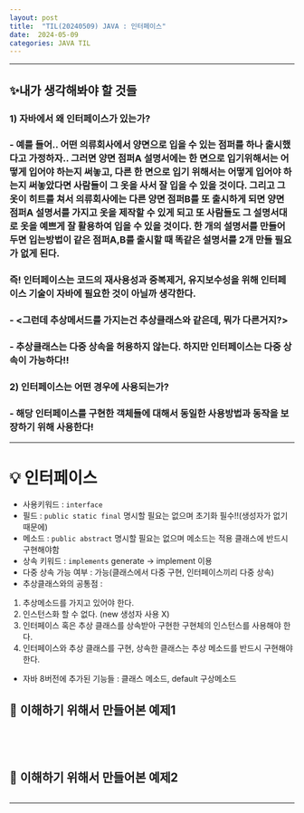 ```yaml
---
layout: post
title:  "TIL(20240509) JAVA : 인터페이스"
date:  2024-05-09 
categories: JAVA TIL
---
```




-------------------------------------------------------------------------

## ✨내가 생각해봐야 할 것들
### 1) 자바에서 왜 인터페이스가 있는가?
### - 예를 들어.. 어떤 의류회사에서 양면으로 입을 수 있는 점퍼를 하나 출시했다고 가정하자.. 그러면 양면 점퍼A 설명서에는 한 면으로 입기위해서는 어떻게 입어야 하는지 써놓고, 다른 한 면으로 입기 위해서는 어떻게 입어야 하는지 써놓았다면 사람들이 그 옷을 사서 잘 입을 수 있을 것이다. 그리고 그 옷이 히트를 쳐서 의류회사에는 다른 양면 점퍼B를 또 출시하게 되면 양면 점퍼A 설명서를 가지고 옷을 제작할 수 있게 되고 또 사람들도 그 설명서대로 옷을 예쁘게 잘 활용하여 입을 수 있을 것이다. 한 개의 설명서를 만들어 두면 입는방법이 같은 점퍼A,B를 출시할 때 똑같은 설명서를 2개 만들 필요가 없게 된다. 
### 즉! 인터페이스는 코드의 재사용성과 중복제거, 유지보수성을 위해 인터페이스 기술이 자바에 필요한 것이 아닐까 생각한다. 

### - <그런데 추상메서드를 가지는건 추상클래스와 같은데, 뭐가 다른거지?>
### - 추상클래스는 다중 상속을 허용하지 않는다. 하지만 인터페이스는 다중 상속이 가능하다!! 

### 2) 인터페이스는 어떤 경우에 사용되는가?
### - 해당 인터페이스를 구현한 객체들에 대해서 동일한 사용방법과 동작을 보장하기 위해 사용한다!

---------------------------------------------------------------------------

# 💡 인터페이스
- 사용키워드 : `interface`
- 필드 : `public static final` 명시할 필요는 없으며 초기화 필수!!(생성자가 없기때문에)
- 메소드 : `public abstract` 명시할 필요는 없으며 메소드는 적용 클래스에 반드시 구현해야함
- 상속 키워드 : `implements` generate -> implement 이용
- 다중 상속 가능 여부 : 가능(클래스에서 다중 구현, 인터페이스끼리 다중 상속)
- 추상클래스와의 공통점 : 
1. 추상메소드를 가지고 있어야 한다. 
2. 인스턴스화 할 수 없다. (new 생성자 사용 X)
3. 인터페이스 혹은 추상 클래스를 상속받아 구현한 구현체의 인스턴스를 사용해야 한다.
4. 인터페이스와 추상 클래스를 구현, 상속한 클래스는 추상 메소드를 반드시 구현해야 한다. 
- 자바 8버전에 추가된 기능들 : 클래스 메소드, default 구상메소드


## 💬 이해하기 위해서 만들어본 예제1 
```java
```
```java


```
```java


```
```java


```
## 💬 이해하기 위해서 만들어본 예제2 

```java


```



----------------------------------------------------------

